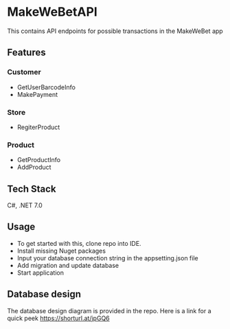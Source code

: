 # MakeWeBetAPI

This contains API endpoints for possible transactions in the MakeWeBet app

## Features
### Customer
* GetUserBarcodeInfo
* MakePayment

### Store
* RegiterProduct

### Product
* GetProductInfo
* AddProduct

## Tech Stack
C#, .NET 7.0

## Usage
* To get started with this, clone repo into IDE.
* Install missing Nuget packages
* Input your database connection string in the appsetting.json file
* Add migration and update database
* Start application

## Database design
The database design diagram is provided in the repo. Here is a link for a quick peek
https://shorturl.at/jpGQ6
